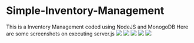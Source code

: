 # Simple-Inventory-Management
This is a Inventory Management coded using NodeJS and MonogoDB
Here are some screenshots on executing server.js
<img src='https://github.com/itsnikhilkumar29/Simple-Inventory-Management/tree/main/images/Screenshot (1531).png'>
<img src='https://github.com/itsnikhilkumar29/Simple-Inventory-Management/tree/main/images/Screenshot (1532).png'>
<img src='https://github.com/itsnikhilkumar29/Simple-Inventory-Management/tree/main/images/Screenshot (1533).png'>
<img src='https://github.com/itsnikhilkumar29/Simple-Inventory-Management/tree/main/images/Screenshot (1534).png'>
<img src='https://github.com/itsnikhilkumar29/Simple-Inventory-Management/tree/main/images/Screenshot (1535).png'>

